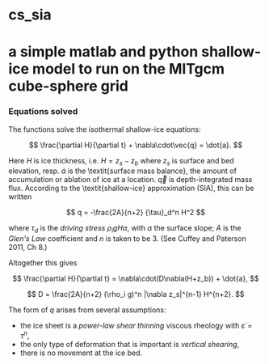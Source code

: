 # **cs_sia**

# a simple matlab and python shallow-ice model to run on the MITgcm cube-sphere grid

### Equations solved

The functions solve the isothermal shallow-ice equations:

$$ \frac{\partial H}{\partial t} + \nabla\cdot\vec{q} = \dot{a}. $$

Here $H$ is ice thickness, i.e. $H = z_s - z_b$ where $z_s$ is surface and bed elevation, resp. $\dot{a}$ is the \textit{surface mass balance}, the amount of accumulation or ablation of ice at a location. $\vec{q}$ is depth-integrated mass flux. According to the \textit{shallow-ice} approximation (SIA), this can be written

$$ q = -\frac{2A}{n+2} {\tau}_d^n H^2 $$

where ${\tau}_d$ is the *driving stress* $\rho_i g H \alpha$, with $\alpha$ the surface slope; $A$ is the *Glen's Law* coefficient and $n$ is taken to be 3. (See Cuffey and Paterson 2011, Ch 8.)

Altogether this gives

$$ \frac{\partial H}{\partial t} = \nabla\cdot(D\nabla(H+z_b)) + \dot{a}, $$

$$ D = \frac{2A}{n+2} (\rho_i g)^n |\nabla z_s|^{n-1} H^{n+2}. $$

The form of $q$ arises from several assumptions:
- the ice sheet is a *power-law shear thinning* viscous rheology with $\dot{\varepsilon} = \tau^n$,
- the only type of deformation that is important is *vertical shearing*,
- there is no movement at the ice bed.
